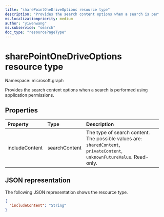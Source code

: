 ```yaml
---
title: "sharePointOneDriveOptions resource type"
description: "Provides the search content options when a search is performed using application permissions."
ms.localizationpriority: medium
author: "yiwenwang"
ms.subservice: "search"
doc_type: "resourcePageType"
---
```


# sharePointOneDriveOptions resource type

Namespace: microsoft.graph

Provides the search content options when a search is performed using application permissions.

## Properties

| Property     | Type        | Description |
|:-------------|:------------|:------------|
|includeContent|searchContent| The type of search content. The possible values are: `sharedContent`, `privateContent`, `unknownFutureValue`. Read-only. |

## JSON representation

The following JSON representation shows the resource type.

<!-- {
  "blockType": "resource",
  "optionalProperties": [

  ],
  "@odata.type": "microsoft.graph.sharePointOneDriveOptions",
  "baseType": null
}-->

```json
{
  "includeContent": "String"
}
```
